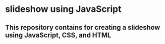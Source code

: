 # slideshow using JavaScript
## This repository contains for creating a slideshow using JavaScript, CSS, and HTML
